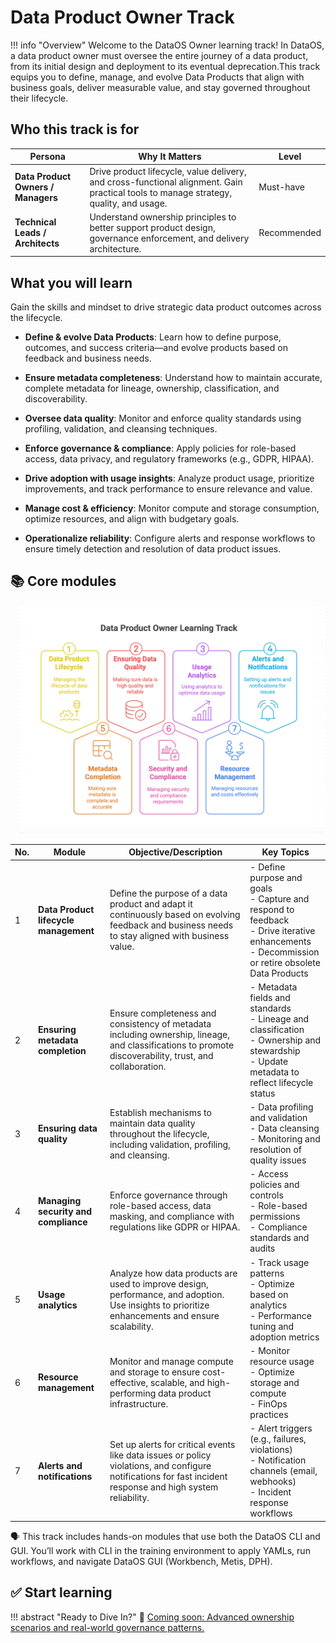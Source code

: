# Data Product Owner Track

!!! info "Overview"
    Welcome to the DataOS Owner learning track! In DataOS, a data product owner must oversee the entire journey of a data product, from its initial design and deployment to its eventual deprecation.This track equips you to define, manage, and evolve Data Products that align with business goals, deliver measurable value, and stay governed throughout their lifecycle.

## Who this track is for

| **Persona**                     | **Why It Matters**                                                                                                                             | **Level**      |
|--------------------------------|--------------------------------------------------------------------------------------------------------------------------------------------------|----------------|
| **Data Product Owners / Managers** | Drive product lifecycle, value delivery, and cross-functional alignment. Gain practical tools to manage strategy, quality, and usage.           | Must-have      |
| **Technical Leads / Architects**  | Understand ownership principles to better support product design, governance enforcement, and delivery architecture.                            | Recommended    |


## What you will learn

Gain the skills and mindset to drive strategic data product outcomes across the lifecycle.

- **Define & evolve Data Products**: Learn how to define purpose, outcomes, and success criteria—and evolve products based on feedback and business needs.

- **Ensure metadata completeness**: Understand how to maintain accurate, complete metadata for lineage, ownership, classification, and discoverability.

- **Oversee data quality**: Monitor and enforce quality standards using profiling, validation, and cleansing techniques.

- **Enforce governance & compliance**: Apply policies for role-based access, data privacy, and regulatory frameworks (e.g., GDPR, HIPAA).

- **Drive adoption with usage insights**: Analyze product usage, prioritize improvements, and track performance to ensure relevance and value.

- **Manage cost & efficiency**: Monitor compute and storage consumption, optimize resources, and align with budgetary goals.

- **Operationalize reliability**: Configure alerts and response workflows to ensure timely detection and resolution of data product issues.


## 📚 Core modules

<div style="text-align: left; padding-left: 1em;">
<img src="/learn/about_dp_owner_track/dp_owner_track.jpg" alt="infographics">
</div>

| **No.** | **Module**                          | **Objective/Description**                                                                                                                                           | **Key Topics**                                                                                                                             |
|-----|----------------------------------|------------------------------------------------------------------------------------------------------------------------------------------------------------------|----------------------------------------------------------------------------------------------------------------------------------------|
| 1   | **Data Product lifecycle management** | Define the purpose of a data product and adapt it continuously based on evolving feedback and business needs to stay aligned with business value.         | - Define purpose and goals<br>- Capture and respond to feedback<br>- Drive iterative enhancements<br>- Decommission or retire obsolete Data Products                                     |
| 2   | **Ensuring metadata completion**     | Ensure completeness and consistency of metadata including ownership, lineage, and classifications to promote discoverability, trust, and collaboration.         | - Metadata fields and standards<br>- Lineage and classification<br>- Ownership and stewardship<br>- Update metadata to reflect lifecycle status                                        |
| 3   | **Ensuring data quality**           | Establish mechanisms to maintain data quality throughout the lifecycle, including validation, profiling, and cleansing.                                         | - Data profiling and validation<br>- Data cleansing<br>- Monitoring and resolution of quality issues                                  |
| 4   | **Managing security and compliance**| Enforce governance through role-based access, data masking, and compliance with regulations like GDPR or HIPAA.                                                  | - Access policies and controls<br>- Role-based permissions<br>- Compliance standards and audits                                       |
| 5   | **Usage analytics**                | Analyze how data products are used to improve design, performance, and adoption. Use insights to prioritize enhancements and ensure scalability.                | - Track usage patterns<br>- Optimize based on analytics<br>- Performance tuning and adoption metrics                                  |
| 6   | **Resource management**            | Monitor and manage compute and storage to ensure cost-effective, scalable, and high-performing data product infrastructure.                                      | - Monitor resource usage<br>- Optimize storage and compute<br>- FinOps practices                                                       |
| 7   | **Alerts and notifications**       | Set up alerts for critical events like data issues or policy violations, and configure notifications for fast incident response and high system reliability.     | - Alert triggers (e.g., failures, violations)<br>- Notification channels (email, webhooks)<br>- Incident response workflows            |

<aside class="callout">
🗣 This track includes hands-on modules that use both the DataOS CLI and GUI. You’ll work with CLI in the training environment to apply YAMLs, run workflows, and navigate DataOS GUI (Workbench, Metis, DPH).
</aside>

## ✅ Start learning 

!!! abstract "Ready to Dive In?" 
    :rocket: [Coming soon: Advanced ownership scenarios and real-world governance patterns.]()






